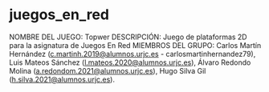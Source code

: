 # juegos_en_red
NOMBRE DEL JUEGO: Topwer
DESCRIPCIÓN: Juego de plataformas 2D para la asignatura de Juegos En Red
MIEMBROS DEL GRUPO: Carlos Martín Hernández (c.martinh.2019@alumnos.urjc.es - carlosmartinhernandez79), Luis Mateos Sánchez (l.mateos.2020@alumnos.urjc.es), Álvaro Redondo Molina (a.redondom.2021@alumnos.urjc.es), Hugo Silva Gil (h.silva.2021@alumnos.urjc.es).
